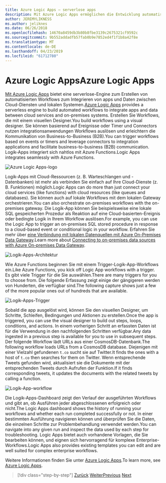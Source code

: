 ```yaml
---
title: Azure Logic Apps – serverlose apps
description: Mit Azure Logic Apps ermöglichen die Entwicklung automatisierter skalierbarer Workflows, die apps integrieren und Daten übergreifend in Clouddienste und lokalen Systemen.
author: JEREMYLIKNESS
ms.author: jeliknes
ms.date: 06/26/2018
ms.openlocfilehash: 14670a8459db3b80b8fbe3139c2675321cf9592c
ms.sourcegitcommit: 9b552addadfb57fab0b9e7852ed4f1f1b8a42f8e
ms.translationtype: MT
ms.contentlocale: de-DE
ms.lasthandoff: 04/23/2019
ms.locfileid: "61712780"
---
```

# <a name="azure-logic-apps"></a><span data-ttu-id="261c0-103">Azure Logic Apps</span><span class="sxs-lookup"><span data-stu-id="261c0-103">Azure Logic Apps</span></span>

<span data-ttu-id="261c0-104">[Mit Azure Logic Apps](https://docs.microsoft.com/azure/logic-apps) bietet eine serverlose-Engine zum Erstellen von automatisierten Workflows zum Integrieren von apps und Daten zwischen Cloud-Diensten und lokalen Systemen.</span><span class="sxs-lookup"><span data-stu-id="261c0-104">[Azure Logic Apps](https://docs.microsoft.com/azure/logic-apps) provides a serverless engine to build automated workflows to integrate apps and data between cloud services and on-premises systems.</span></span> <span data-ttu-id="261c0-105">Erstellen Sie Workflows, die mit einem visuellen Designer.</span><span class="sxs-lookup"><span data-stu-id="261c0-105">You build workflows using a visual designer.</span></span> <span data-ttu-id="261c0-106">Sie können basierend auf Ereignisse oder Timer und Connectors nutzen integrationsanwendungen Workflows auslösen und erleichtern die Kommunikation von Business-to-Business (B2B).</span><span class="sxs-lookup"><span data-stu-id="261c0-106">You can trigger workflows based on events or timers and leverage connectors to integration applications and facilitate business-to-business (B2B) communication.</span></span> <span data-ttu-id="261c0-107">Logik-Apps integriert sich nahtlos mit Azure Functions.</span><span class="sxs-lookup"><span data-stu-id="261c0-107">Logic Apps integrates seamlessly with Azure Functions.</span></span>

![Azure Logic Apps-logo](./media/logic-apps-logo.png)

<span data-ttu-id="261c0-109">Logik-Apps mit Cloud-Ressourcen (z. B. Warteschlangen und -Datenbanken) ist mehr als verbinden Sie einfach auf Ihre Cloud-Dienste (z. B. Funktionen) möglich.</span><span class="sxs-lookup"><span data-stu-id="261c0-109">Logic Apps can do more than just connect your cloud services (like functions) with cloud resources (like queues and databases).</span></span> <span data-ttu-id="261c0-110">Sie können auch auf lokale Workflows mit dem lokalen Gateway orchestrieren.</span><span class="sxs-lookup"><span data-stu-id="261c0-110">You can also orchestrate on-premises workflows with the on-premises gateway.</span></span> <span data-ttu-id="261c0-111">Die Logik-App können Sie beispielsweise eine lokale SQL gespeicherten Prozedur als Reaktion auf eine Cloud-basierten-Ereignis oder bedingte Logik in Ihrem Workflow auslösen.</span><span class="sxs-lookup"><span data-stu-id="261c0-111">For example, you can use the Logic App to trigger an on-premises SQL stored procedure in response to a cloud-based event or conditional logic in your workflow.</span></span> <span data-ttu-id="261c0-112">Erfahren Sie mehr über [eine Verbindung mit lokalen Datenquellen mit Azure On-Premises Data Gateway](https://docs.microsoft.com/azure/analysis-services/analysis-services-gateway).</span><span class="sxs-lookup"><span data-stu-id="261c0-112">Learn more about [Connecting to on-premises data sources with Azure On-premises Data Gateway](https://docs.microsoft.com/azure/analysis-services/analysis-services-gateway).</span></span>

![Logik-Apps-Architektur](./media/logic-apps-architecture.png)

<span data-ttu-id="261c0-114">Wie Azure Functions beginnen Sie mit einem Trigger-Logik-App-Workflows ein.</span><span class="sxs-lookup"><span data-stu-id="261c0-114">Like Azure Functions, you kick off Logic App workflows with a trigger.</span></span> <span data-ttu-id="261c0-115">Es gibt viele Trigger für die Sie auswählen.</span><span class="sxs-lookup"><span data-stu-id="261c0-115">There are many triggers for you to choose from.</span></span> <span data-ttu-id="261c0-116">Die folgende Erfassung zeigt einige der gängigeren werden von Hunderten, die verfügbar sind.</span><span class="sxs-lookup"><span data-stu-id="261c0-116">The following capture shows just a few of the more popular ones out of hundreds that are available.</span></span>

![Logik-Apps-Trigger](./media/logic-app-triggers.png)

<span data-ttu-id="261c0-118">Sobald die app ausgelöst wird, können Sie den visuellen Designer, um Schritte, Schleifen, Bedingungen und Aktionen zu erstellen.</span><span class="sxs-lookup"><span data-stu-id="261c0-118">Once the app is triggered, you can use the visual designer to build out steps, loops, conditions, and actions.</span></span> <span data-ttu-id="261c0-119">In einem vorherigen Schritt an erfassten Daten ist für die Verwendung in den nachfolgenden Schritten verfügbar.</span><span class="sxs-lookup"><span data-stu-id="261c0-119">Any data ingested in a previous step is available for you to use in subsequent steps.</span></span> <span data-ttu-id="261c0-120">Der folgende Workflow lädt URLs aus einer CosmosDB-Datenbank.</span><span class="sxs-lookup"><span data-stu-id="261c0-120">The following workflow loads URLs from a CosmosDB database.</span></span> <span data-ttu-id="261c0-121">Diejenigen mit einer Vielzahl gefundenen `t.co` sucht sie auf Twitter.</span><span class="sxs-lookup"><span data-stu-id="261c0-121">It finds the ones with a host of `t.co` then searches for them on Twitter.</span></span> <span data-ttu-id="261c0-122">Wenn entsprechende Tweets gefunden wird, aktualisiert sie die Dokumente mit der entsprechenden Tweets durch Aufrufen der Funktion.</span><span class="sxs-lookup"><span data-stu-id="261c0-122">If it finds corresponding tweets, it updates the documents with the related tweets by calling a function.</span></span>

![Logik-App-workflow](./media/logic-app-workflow.png)

<span data-ttu-id="261c0-124">Die Logik-Apps-Dashboard zeigt den Verlauf der ausgeführten Workflows und gibt an, ob Ausführen jeder abgeschlossenen erfolgreich oder nicht.</span><span class="sxs-lookup"><span data-stu-id="261c0-124">The Logic Apps dashboard shows the history of running your workflows and whether each run completed successfully or not.</span></span> <span data-ttu-id="261c0-125">In einer bestimmten Ausführung navigieren können und überprüfen Sie die Daten, die einzelnen Schritte zur Problembehandlung verwendet werden.</span><span class="sxs-lookup"><span data-stu-id="261c0-125">You can navigate into any given run and inspect the data used by each step for troubleshooting.</span></span> <span data-ttu-id="261c0-126">Logic Apps bietet auch vorhandene Vorlagen, die Sie bearbeiten können, und eignen sich hervorragend für komplexe Enterprise-Workflows.</span><span class="sxs-lookup"><span data-stu-id="261c0-126">Logic Apps also provides existing templates you can edit and are well suited for complex enterprise workflows.</span></span>

<span data-ttu-id="261c0-127">Weitere Informationen finden Sie unter [Azure Logic Apps](https://docs.microsoft.com/azure/logic-apps).</span><span class="sxs-lookup"><span data-stu-id="261c0-127">To learn more, see [Azure Logic Apps](https://docs.microsoft.com/azure/logic-apps).</span></span>

>[!div class="step-by-step"]
><span data-ttu-id="261c0-128">[Zurück](application-insights.md)
>[Weiter](event-grid.md)</span><span class="sxs-lookup"><span data-stu-id="261c0-128">[Previous](application-insights.md)
[Next](event-grid.md)</span></span>